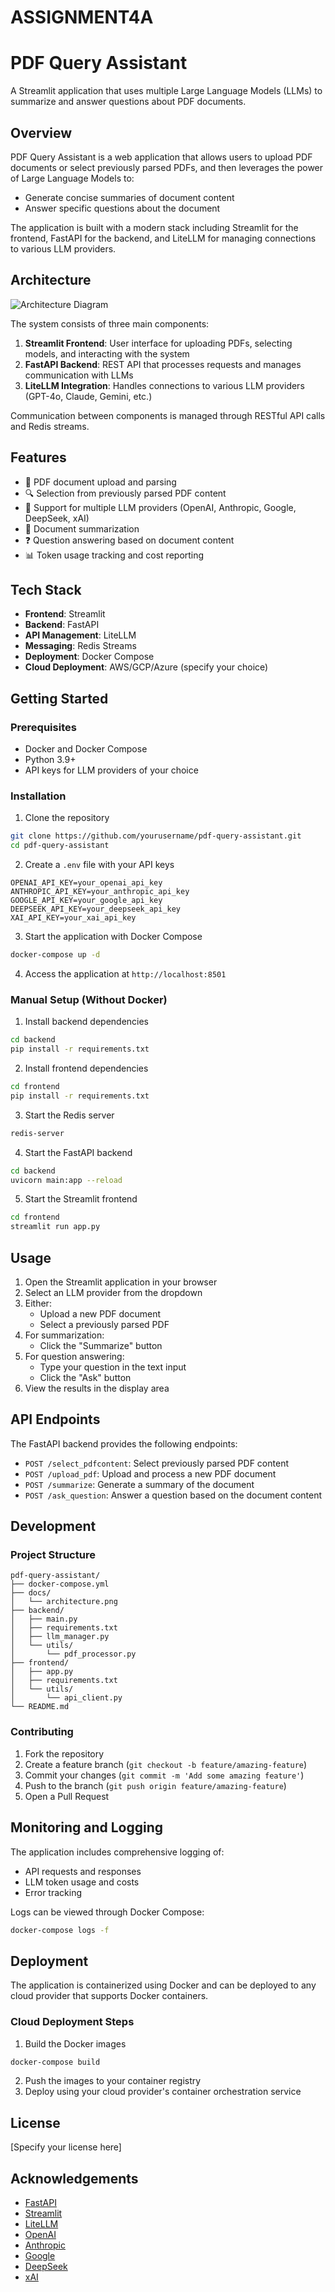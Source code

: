 # ASSIGNMENT4A
# PDF Query Assistant

A Streamlit application that uses multiple Large Language Models (LLMs) to summarize and answer questions about PDF documents.

## Overview

PDF Query Assistant is a web application that allows users to upload PDF documents or select previously parsed PDFs, and then leverages the power of Large Language Models to:
- Generate concise summaries of document content
- Answer specific questions about the document

The application is built with a modern stack including Streamlit for the frontend, FastAPI for the backend, and LiteLLM for managing connections to various LLM providers.

## Architecture

![Architecture Diagram](./docs/architecture.png)

The system consists of three main components:

1. **Streamlit Frontend**: User interface for uploading PDFs, selecting models, and interacting with the system
2. **FastAPI Backend**: REST API that processes requests and manages communication with LLMs
3. **LiteLLM Integration**: Handles connections to various LLM providers (GPT-4o, Claude, Gemini, etc.)

Communication between components is managed through RESTful API calls and Redis streams.

## Features

- 📄 PDF document upload and parsing
- 🔍 Selection from previously parsed PDF content
- 🤖 Support for multiple LLM providers (OpenAI, Anthropic, Google, DeepSeek, xAI)
- 📝 Document summarization
- ❓ Question answering based on document content
- 📊 Token usage tracking and cost reporting

## Tech Stack

- **Frontend**: Streamlit
- **Backend**: FastAPI
- **API Management**: LiteLLM
- **Messaging**: Redis Streams
- **Deployment**: Docker Compose
- **Cloud Deployment**: AWS/GCP/Azure (specify your choice)

## Getting Started

### Prerequisites

- Docker and Docker Compose
- Python 3.9+
- API keys for LLM providers of your choice

### Installation

1. Clone the repository
```bash
git clone https://github.com/yourusername/pdf-query-assistant.git
cd pdf-query-assistant
```

2. Create a `.env` file with your API keys
```
OPENAI_API_KEY=your_openai_api_key
ANTHROPIC_API_KEY=your_anthropic_api_key
GOOGLE_API_KEY=your_google_api_key
DEEPSEEK_API_KEY=your_deepseek_api_key
XAI_API_KEY=your_xai_api_key
```

3. Start the application with Docker Compose
```bash
docker-compose up -d
```

4. Access the application at `http://localhost:8501`

### Manual Setup (Without Docker)

1. Install backend dependencies
```bash
cd backend
pip install -r requirements.txt
```

2. Install frontend dependencies
```bash
cd frontend
pip install -r requirements.txt
```

3. Start the Redis server
```bash
redis-server
```

4. Start the FastAPI backend
```bash
cd backend
uvicorn main:app --reload
```

5. Start the Streamlit frontend
```bash
cd frontend
streamlit run app.py
```

## Usage

1. Open the Streamlit application in your browser
2. Select an LLM provider from the dropdown
3. Either:
   - Upload a new PDF document
   - Select a previously parsed PDF
4. For summarization:
   - Click the "Summarize" button
5. For question answering:
   - Type your question in the text input
   - Click the "Ask" button
6. View the results in the display area

## API Endpoints

The FastAPI backend provides the following endpoints:

- `POST /select_pdfcontent`: Select previously parsed PDF content
- `POST /upload_pdf`: Upload and process a new PDF document
- `POST /summarize`: Generate a summary of the document
- `POST /ask_question`: Answer a question based on the document content

## Development

### Project Structure

```
pdf-query-assistant/
├── docker-compose.yml
├── docs/
│   └── architecture.png
├── backend/
│   ├── main.py
│   ├── requirements.txt
│   ├── llm_manager.py
│   └── utils/
│       └── pdf_processor.py
├── frontend/
│   ├── app.py
│   ├── requirements.txt
│   └── utils/
│       └── api_client.py
└── README.md
```

### Contributing

1. Fork the repository
2. Create a feature branch (`git checkout -b feature/amazing-feature`)
3. Commit your changes (`git commit -m 'Add some amazing feature'`)
4. Push to the branch (`git push origin feature/amazing-feature`)
5. Open a Pull Request

## Monitoring and Logging

The application includes comprehensive logging of:
- API requests and responses
- LLM token usage and costs
- Error tracking

Logs can be viewed through Docker Compose:
```bash
docker-compose logs -f
```

## Deployment

The application is containerized using Docker and can be deployed to any cloud provider that supports Docker containers.

### Cloud Deployment Steps

1. Build the Docker images
```bash
docker-compose build
```

2. Push the images to your container registry
3. Deploy using your cloud provider's container orchestration service

## License

[Specify your license here]

## Acknowledgements

- [FastAPI](https://fastapi.tiangolo.com/)
- [Streamlit](https://streamlit.io/)
- [LiteLLM](https://github.com/BerriAI/litellm)
- [OpenAI](https://openai.com/)
- [Anthropic](https://anthropic.com/)
- [Google](https://deepmind.google/)
- [DeepSeek](https://deepseek.ai/)
- [xAI](https://x.ai/)

